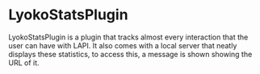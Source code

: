 # LyokoStatsPlugin

LyokoStatsPlugin is a plugin that tracks almost every interaction that the user can have with LAPI. It also comes with a local server that neatly displays these statistics, to access this, a message is shown showing the URL of it.
